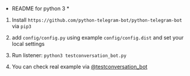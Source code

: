 * README for python 3 *

1. Install `https://github.com/python-telegram-bot/python-telegram-bot` via `pip3`

2. add `config/config.py` using example `config/config.dist` and set your local settings

3. Run listener: `python3 testconversation_bot.py`

4. You can check real example via [@testconversation_bot](https://t.me/testconversation_bot)
